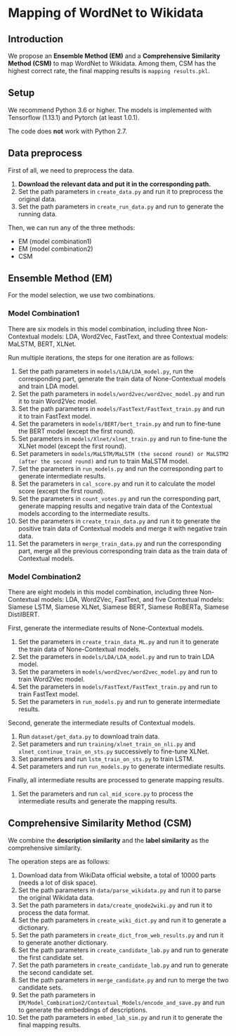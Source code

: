 # Mapping of WordNet to Wikidata



## Introduction

We propose an **Ensemble Method (EM)** and a **Comprehensive Similarity Method (CSM)** to map WordNet to Wikidata. Among them, CSM has the highest correct rate, the final mapping results is `mapping results.pkl`.



## Setup

We recommend Python 3.6 or higher. The models is implemented with Tensorflow (1.13.1) and Pytorch (at least 1.0.1).

The code does **not** work with Python 2.7.



## Data preprocess

First of all, we need to preprocess the data.

1. **Download the relevant data and put it in the corresponding path.**
2. Set the path parameters in `create_data.py` and run it to preprocess the original data.
3. Set the path parameters in `create_run_data.py` and run to generate the running data.

Then, we can run any of the three methods:

+ EM (model combination1)
+ EM (model combination2)
+ CSM 



## Ensemble Method (EM)

For the model selection, we use two combinations.

### Model Combination1

There are six models in this model combination, including three Non-Contextual models: LDA, Word2Vec, FastText, and three Contextual models: MaLSTM, BERT, XLNet.

Run multiple iterations, the steps for one iteration are as follows:

1. Set the path parameters in `models/LDA/LDA_model.py`, run the corresponding part, generate the train data of None-Contextual models and train LDA model.
2. Set the path parameters in `models/word2vec/word2vec_model.py` and run it to train Word2Vec model.
3. Set the path parameters in `models/FastText/FastText_train.py` and run it to train FastText model.
4. Set the parameters in `models/BERT/bert_train.py` and run to fine-tune the BERT model (except the first round).
5. Set parameters in `models/Xlnet/xlnet_train.py` and run to fine-tune the XLNet model (except the first round).
6. Set parameters in `models/MaLSTM/MaLSTM (the second round) or MaLSTM2 (after the second round)` and run to train MaLSTM model.
7. Set the parameters in `run_models.py` and run the corresponding part to generate intermediate results.
8. Set the parameters in `cal_score.py` and run it to calculate the model score (except the first round).
9. Set the parameters in `count_votes.py` and run the corresponding part, generate mapping results and negative train data of the Contextual models according to the intermediate results.
10. Set the parameters in `create_train_data.py` and run it to generate the positive train data of Contextual models and merge it with negative train data.
11. Set the parameters in `merge_train_data.py` and run the corresponding part, merge all the previous corresponding train data as the train data of Contextual models.

### Model Combination2

There are eight models in this model combination, including three Non-Contextual models: LDA, Word2Vec, FastText, and five Contextual models: Siamese LSTM, Siamese XLNet, Siamese BERT, Siamese RoBERTa, Siamese DistilBERT.

First, generate the intermediate results of None-Contextual models.

1. Set the parameters in `create_train_data_ML.py` and run it to generate the train data of None-Contextual models.
2. Set the parameters in `models/LDA/LDA_model.py` and run to train LDA model.
3. Set the parameters in `models/word2vec/word2vec_model.py` and run to train Word2Vec model.
4. Set the parameters in `models/FastText/FastText_train.py` and run to train FastText model.
5. Set the parameters in `run_models.py` and run to generate intermediate results.

Second, generate the intermediate results of Contextual models.

1. Run `dataset/get_data.py` to download train data.
2. Set parameters and run `training/xlnet_train_on_nli.py` and `xlnet_continue_train_on_sts.py` successively to fine-tune XLNet.
3. Set parameters and run `lstm_train_on_sts.py` to train LSTM.
4. Set parameters and run `run_models.py` to generate intermediate results.

Finally, all intermediate results are processed to generate mapping results.

1. Set the parameters and run `cal_mid_score.py` to process the intermediate results and generate the mapping results.



## Comprehensive Similarity Method (CSM) 

We combine the **description similarity** and the **label similarity** as the comprehensive similarity.

The operation steps are as follows:

1. Download data from WikiData official website, a total of 10000 parts (needs a lot of disk space).
3. Set the path parameters in `data/parse_wikidata.py` and run it to parse the original Wikidata data.
4. Set the path parameters in `data/create_qnode2wiki.py` and run it to process the data format.
6. Set the path parameters in `create_wiki_dict.py` and run it to generate a dictionary.
7. Set the path parameters in `create_dict_from_web_results.py` and run it to generate another dictionary.
8. Set the path parameters in `create_candidate_lab.py` and run to generate the first candidate set.
9. Set the path parameters in `create_candidate_lab.py` and run to generate the second candidate set.
10. Set the path parameters in `merge_candidate.py` and run to merge the two candidate sets.
11. Set the path parameters in `EM/Model_Combination2/Contextual_Models/encode_and_save.py` and run to generate the embeddings of descriptions.
11. Set the path parameters in `embed_lab_sim.py` and run it to generate the final mapping results.